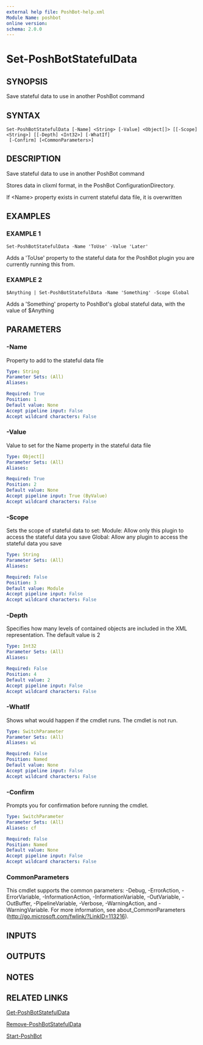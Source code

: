```yaml
---
external help file: PoshBot-help.xml
Module Name: poshbot
online version:
schema: 2.0.0
---
```


# Set-PoshBotStatefulData

## SYNOPSIS
Save stateful data to use in another PoshBot command

## SYNTAX

```
Set-PoshBotStatefulData [-Name] <String> [-Value] <Object[]> [[-Scope] <String>] [[-Depth] <Int32>] [-WhatIf]
 [-Confirm] [<CommonParameters>]
```

## DESCRIPTION
Save stateful data to use in another PoshBot command

Stores data in clixml format, in the PoshBot ConfigurationDirectory.

If \<Name\> property exists in current stateful data file, it is overwritten

## EXAMPLES

### EXAMPLE 1
```
Set-PoshBotStatefulData -Name 'ToUse' -Value 'Later'
```

Adds a 'ToUse' property to the stateful data for the PoshBot plugin you are currently running this from.

### EXAMPLE 2
```
$Anything | Set-PoshBotStatefulData -Name 'Something' -Scope Global
```

Adds a 'Something' property to PoshBot's global stateful data, with the value of $Anything

## PARAMETERS

### -Name
Property to add to the stateful data file

```yaml
Type: String
Parameter Sets: (All)
Aliases:

Required: True
Position: 1
Default value: None
Accept pipeline input: False
Accept wildcard characters: False
```

### -Value
Value to set for the Name property in the stateful data file

```yaml
Type: Object[]
Parameter Sets: (All)
Aliases:

Required: True
Position: 2
Default value: None
Accept pipeline input: True (ByValue)
Accept wildcard characters: False
```

### -Scope
Sets the scope of stateful data to set:
    Module: Allow only this plugin to access the stateful data you save
    Global: Allow any plugin to access the stateful data you save

```yaml
Type: String
Parameter Sets: (All)
Aliases:

Required: False
Position: 3
Default value: Module
Accept pipeline input: False
Accept wildcard characters: False
```

### -Depth
Specifies how many levels of contained objects are included in the XML representation.
The default value is 2

```yaml
Type: Int32
Parameter Sets: (All)
Aliases:

Required: False
Position: 4
Default value: 2
Accept pipeline input: False
Accept wildcard characters: False
```

### -WhatIf
Shows what would happen if the cmdlet runs.
The cmdlet is not run.

```yaml
Type: SwitchParameter
Parameter Sets: (All)
Aliases: wi

Required: False
Position: Named
Default value: None
Accept pipeline input: False
Accept wildcard characters: False
```

### -Confirm
Prompts you for confirmation before running the cmdlet.

```yaml
Type: SwitchParameter
Parameter Sets: (All)
Aliases: cf

Required: False
Position: Named
Default value: None
Accept pipeline input: False
Accept wildcard characters: False
```

### CommonParameters
This cmdlet supports the common parameters: -Debug, -ErrorAction, -ErrorVariable, -InformationAction, -InformationVariable, -OutVariable, -OutBuffer, -PipelineVariable, -Verbose, -WarningAction, and -WarningVariable. For more information, see about_CommonParameters (http://go.microsoft.com/fwlink/?LinkID=113216).

## INPUTS

## OUTPUTS

## NOTES

## RELATED LINKS

[Get-PoshBotStatefulData]()

[Remove-PoshBotStatefulData]()

[Start-PoshBot]()

